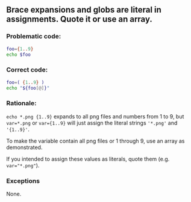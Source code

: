 ## Brace expansions and globs are literal in assignments. Quote it or use an array.

### Problematic code:

```sh
foo={1..9}
echo $foo
```

### Correct code:

```sh
foo=( {1..9} )
echo "${foo[@]}"
```

### Rationale:

`echo *.png {1..9}` expands to all png files and numbers from 1 to 9, but `var=*.png` or `var={1..9}` will just assign the literal strings `'*.png'` and `'{1..9}'`.

To make the variable contain all png files or 1 through 9, use an array as demonstrated.

If you intended to assign these values as literals, quote them (e.g. `var="*.png"`).

### Exceptions

None.
